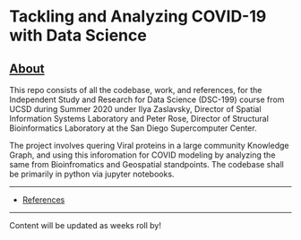 # Tackling and Analyzing COVID-19 with Data Science

<h2> <u> About </u> </h2>
This repo consists of all the  codebase, work, and references, for the Independent Study and Research for Data Science (DSC-199) course from UCSD during Summer 2020 under Ilya Zaslavsky, Director of Spatial Information Systems Laboratory and Peter Rose, Director of Structural Bioinformatics Laboratory at the San Diego Supercomputer Center. 
  
The project involves quering Viral proteins in a large community Knowledge Graph, and using this inforomation for COVID modeling by analyzing the same from Bioinfromatics and Geospatial standpoints. The codebase shall be primarily in python via jupyter notebooks. 

<hr>













* [References](https://github.com/Krganapa/dsc199/blob/master/references/master_list.txt)



<hr>
Content will be updated as weeks roll by!
